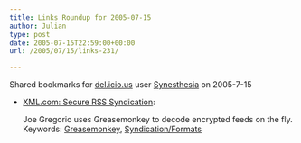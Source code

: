 ```yaml
---
title: Links Roundup for 2005-07-15
author: Julian
type: post
date: 2005-07-15T22:59:00+00:00
url: /2005/07/15/links-231/

---
```

Shared bookmarks for [del.icio.us][1] user  [Synesthesia][2] on 2005-7-15

  * [XML.com: Secure RSS Syndication][3]:
  
    Joe Gregorio uses Greasemonkey to decode encrypted feeds on the fly. Keywords: [Greasemonkey][4], [Syndication/Formats][5]

 [1]: https://del.icio.us/
 [2]: https://del.icio.us/synesthesia
 [3]: https://www.xml.com/pub/a/2005/07/13/secure-rss.html "https://www.xml.com/pub/a/2005/07/13/secure-rss.html"
 [4]: https://del.icio.us/synesthesia/Greasemonkey
 [5]: https://del.icio.us/synesthesia/Syndication/Formats